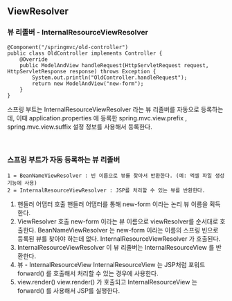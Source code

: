## ViewResolver

### 뷰 리졸버 - InternalResourceViewResolver

```
@Component("/springmvc/old-controller")
public class OldController implements Controller {
    @Override
    public ModelAndView handleRequest(HttpServletRequest request, HttpServletResponse response) throws Exception {
        System.out.println("OldController.handleRequest");
        return new ModelAndView("new-form");
    }
}

```

스프링 부트는 InternalResourceViewResolver 라는 뷰 리졸버를 자동으로 등록하는데, 
이때
application.properties 에 등록한 spring.mvc.view.prefix , spring.mvc.view.suffix 설정
정보를 사용해서 등록한다.

<br>

### 스프링 부트가 자동 등록하는 뷰 리졸버
```
1 = BeanNameViewResolver : 빈 이름으로 뷰를 찾아서 반환한다. (예: 엑셀 파일 생성
기능에 사용)
2 = InternalResourceViewResolver : JSP를 처리할 수 있는 뷰를 반환한다.
```

1. 핸들러 어댑터 호출
핸들러 어댑터를 통해 new-form 이라는 논리 뷰 이름을 획득한다.
2. ViewResolver 호출
new-form 이라는 뷰 이름으로 viewResolver를 순서대로 호출한다.
BeanNameViewResolver 는 new-form 이라는 이름의 스프링 빈으로 등록된 뷰를 찾아야 하는데 없다.
InternalResourceViewResolver 가 호출된다.
3. InternalResourceViewResolver
이 뷰 리졸버는 InternalResourceView 를 반환한다.
4. 뷰 - InternalResourceView
InternalResourceView 는 JSP처럼 포워드 forward() 를 호출해서 처리할 수 있는 경우에 사용한다.
5. view.render()
view.render() 가 호출되고 InternalResourceView 는 forward() 를 사용해서 JSP를 실행한다.
